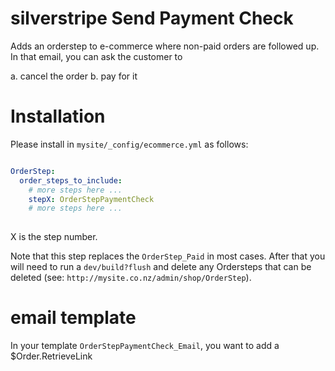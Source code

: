 # silverstripe Send Payment Check
Adds an orderstep to e-commerce where non-paid orders are followed up.  In that email, you can ask the customer to 

a. cancel the order
b. pay for it

# Installation

Please install in `mysite/_config/ecommerce.yml` as follows:

```yml

OrderStep:
  order_steps_to_include:
    # more steps here ...
    stepX: OrderStepPaymentCheck
    # more steps here ...
    
```
X is the step number.

Note that this step replaces the `OrderStep_Paid` in most cases.  After that you will need to run a `dev/build?flush` and delete any Ordersteps that can be deleted (see: `http://mysite.co.nz/admin/shop/OrderStep`). 


# email template

In your template `OrderStepPaymentCheck_Email`, you want to add a $Order.RetrieveLink 
